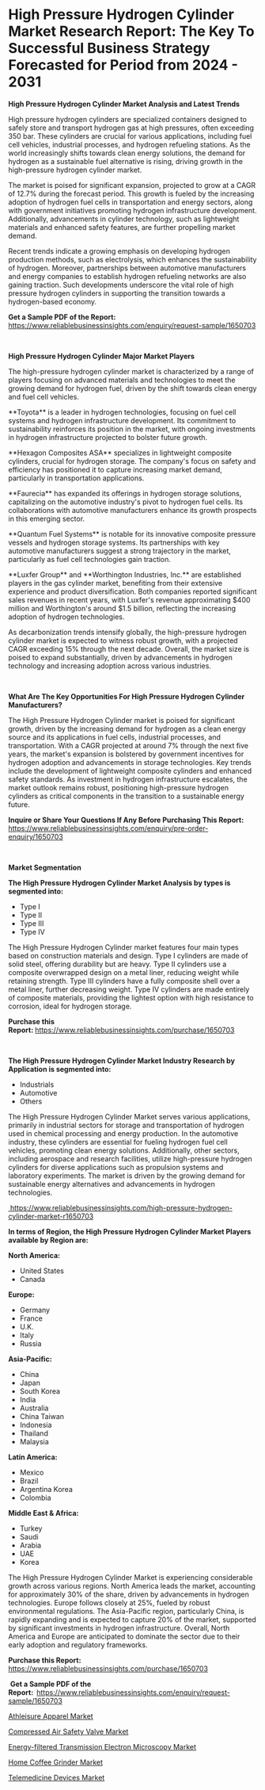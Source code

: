 <p><h1>High Pressure Hydrogen Cylinder Market Research Report: The Key To Successful Business Strategy Forecasted for Period from 2024 - 2031</h1></p><p><strong>High Pressure Hydrogen Cylinder Market Analysis and Latest Trends</strong></p>
<p><p>High pressure hydrogen cylinders are specialized containers designed to safely store and transport hydrogen gas at high pressures, often exceeding 350 bar. These cylinders are crucial for various applications, including fuel cell vehicles, industrial processes, and hydrogen refueling stations. As the world increasingly shifts towards clean energy solutions, the demand for hydrogen as a sustainable fuel alternative is rising, driving growth in the high-pressure hydrogen cylinder market.</p><p>The market is poised for significant expansion, projected to grow at a CAGR of 12.7% during the forecast period. This growth is fueled by the increasing adoption of hydrogen fuel cells in transportation and energy sectors, along with government initiatives promoting hydrogen infrastructure development. Additionally, advancements in cylinder technology, such as lightweight materials and enhanced safety features, are further propelling market demand.</p><p>Recent trends indicate a growing emphasis on developing hydrogen production methods, such as electrolysis, which enhances the sustainability of hydrogen. Moreover, partnerships between automotive manufacturers and energy companies to establish hydrogen refueling networks are also gaining traction. Such developments underscore the vital role of high pressure hydrogen cylinders in supporting the transition towards a hydrogen-based economy.</p></p>
<p><strong>Get a Sample PDF of the Report:&nbsp;</strong> <a href="https://www.reliablebusinessinsights.com/enquiry/request-sample/1650703?utm_campaign=63&utm_medium=2&utm_source=Github&utm_content=ia&utm_term=26092024&utm_id=high-pressure-hydrogen-cylinder">https://www.reliablebusinessinsights.com/enquiry/request-sample/1650703</a></p>
<p>&nbsp;</p>
<p><strong>High Pressure Hydrogen Cylinder Major Market Players</strong></p>
<p><p>The high-pressure hydrogen cylinder market is characterized by a range of players focusing on advanced materials and technologies to meet the growing demand for hydrogen fuel, driven by the shift towards clean energy and fuel cell vehicles.</p><p>**Toyota** is a leader in hydrogen technologies, focusing on fuel cell systems and hydrogen infrastructure development. Its commitment to sustainability reinforces its position in the market, with ongoing investments in hydrogen infrastructure projected to bolster future growth.</p><p>**Hexagon Composites ASA** specializes in lightweight composite cylinders, crucial for hydrogen storage. The company's focus on safety and efficiency has positioned it to capture increasing market demand, particularly in transportation applications.</p><p>**Faurecia** has expanded its offerings in hydrogen storage solutions, capitalizing on the automotive industry's pivot to hydrogen fuel cells. Its collaborations with automotive manufacturers enhance its growth prospects in this emerging sector.</p><p>**Quantum Fuel Systems** is notable for its innovative composite pressure vessels and hydrogen storage systems. Its partnerships with key automotive manufacturers suggest a strong trajectory in the market, particularly as fuel cell technologies gain traction.</p><p>**Luxfer Group** and **Worthington Industries, Inc.** are established players in the gas cylinder market, benefiting from their extensive experience and product diversification. Both companies reported significant sales revenues in recent years, with Luxfer's revenue approximating $400 million and Worthington's around $1.5 billion, reflecting the increasing adoption of hydrogen technologies.</p><p>As decarbonization trends intensify globally, the high-pressure hydrogen cylinder market is expected to witness robust growth, with a projected CAGR exceeding 15% through the next decade. Overall, the market size is poised to expand substantially, driven by advancements in hydrogen technology and increasing adoption across various industries.</p></p>
<p>&nbsp;</p>
<p><strong>What Are The Key Opportunities For High Pressure Hydrogen Cylinder Manufacturers?</strong></p>
<p><p>The High Pressure Hydrogen Cylinder market is poised for significant growth, driven by the increasing demand for hydrogen as a clean energy source and its applications in fuel cells, industrial processes, and transportation. With a CAGR projected at around 7% through the next five years, the market's expansion is bolstered by government incentives for hydrogen adoption and advancements in storage technologies. Key trends include the development of lightweight composite cylinders and enhanced safety standards. As investment in hydrogen infrastructure escalates, the market outlook remains robust, positioning high-pressure hydrogen cylinders as critical components in the transition to a sustainable energy future.</p></p>
<p><strong>Inquire or Share Your Questions If Any Before Purchasing This Report:</strong> <a href="https://www.reliablebusinessinsights.com/enquiry/pre-order-enquiry/1650703?utm_campaign=63&utm_medium=2&utm_source=Github&utm_content=ia&utm_term=26092024&utm_id=high-pressure-hydrogen-cylinder">https://www.reliablebusinessinsights.com/enquiry/pre-order-enquiry/1650703</a></p>
<p>&nbsp;</p>
<p><strong>Market Segmentation</strong></p>
<p><strong>The High Pressure Hydrogen Cylinder Market Analysis by types is segmented into:</strong></p>
<p><ul><li>Type I</li><li>Type II</li><li>Type III</li><li>Type IV</li></ul></p>
<p><p>The High Pressure Hydrogen Cylinder market features four main types based on construction materials and design. Type I cylinders are made of solid steel, offering durability but are heavy. Type II cylinders use a composite overwrapped design on a metal liner, reducing weight while retaining strength. Type III cylinders have a fully composite shell over a metal liner, further decreasing weight. Type IV cylinders are made entirely of composite materials, providing the lightest option with high resistance to corrosion, ideal for hydrogen storage.</p></p>
<p><strong>Purchase this Report:&nbsp;</strong><a href="https://www.reliablebusinessinsights.com/purchase/1650703?utm_campaign=63&utm_medium=2&utm_source=Github&utm_content=ia&utm_term=26092024&utm_id=high-pressure-hydrogen-cylinder">https://www.reliablebusinessinsights.com/purchase/1650703</a></p>
<p>&nbsp;</p>
<p><strong>The High Pressure Hydrogen Cylinder Market Industry Research by Application is segmented into:</strong></p>
<p><ul><li>Industrials</li><li>Automotive</li><li>Others</li></ul></p>
<p><p>The High Pressure Hydrogen Cylinder Market serves various applications, primarily in industrial sectors for storage and transportation of hydrogen used in chemical processing and energy production. In the automotive industry, these cylinders are essential for fueling hydrogen fuel cell vehicles, promoting clean energy solutions. Additionally, other sectors, including aerospace and research facilities, utilize high-pressure hydrogen cylinders for diverse applications such as propulsion systems and laboratory experiments. The market is driven by the growing demand for sustainable energy alternatives and advancements in hydrogen technologies.</p></p>
<p><a href="https://www.reliablebusinessinsights.com/high-pressure-hydrogen-cylinder-market-r1650703?utm_campaign=63&utm_medium=2&utm_source=Github&utm_content=ia&utm_term=26092024&utm_id=high-pressure-hydrogen-cylinder">&nbsp;https://www.reliablebusinessinsights.com/high-pressure-hydrogen-cylinder-market-r1650703</a></p>
<p><strong>In terms of Region, the High Pressure Hydrogen Cylinder Market Players available by Region are:</strong></p>
<p>
    <p> <strong> North America: </strong>
        <ul>
            <li>United States</li>
            <li>Canada</li>
        </ul>
        </p> 
    <p> <strong> Europe: </strong>
        <ul>
            <li>Germany</li>
            <li>France</li>
            <li>U.K.</li>
            <li>Italy</li>
            <li>Russia</li>
        </ul>
        </p> 
    <p> <strong> Asia-Pacific: </strong>
        <ul>
            <li>China</li>
            <li>Japan</li>
            <li>South Korea</li>
            <li>India</li>
            <li>Australia</li>
            <li>China Taiwan</li>
            <li>Indonesia</li>
            <li>Thailand</li>
            <li>Malaysia</li>
        </ul>
        </p> 
    <p> <strong> Latin America: </strong>
        <ul>
            <li>Mexico</li>
            <li>Brazil</li>
            <li>Argentina Korea</li>
            <li>Colombia</li>
        </ul>
        </p> 
    <p> <strong> Middle East & Africa: </strong>
        <ul>
            <li>Turkey</li>
            <li>Saudi</li>
            <li>Arabia</li>
            <li>UAE</li>
            <li>Korea</li>
        </ul>
    </p>
    </p>
<p><p>The High Pressure Hydrogen Cylinder Market is experiencing considerable growth across various regions. North America leads the market, accounting for approximately 30% of the share, driven by advancements in hydrogen technologies. Europe follows closely at 25%, fueled by robust environmental regulations. The Asia-Pacific region, particularly China, is rapidly expanding and is expected to capture 20% of the market, supported by significant investments in hydrogen infrastructure. Overall, North America and Europe are anticipated to dominate the sector due to their early adoption and regulatory frameworks.</p></p>
<p><strong>Purchase this Report: </strong><a href="https://www.reliablebusinessinsights.com/purchase/1650703?utm_campaign=63&utm_medium=2&utm_source=Github&utm_content=ia&utm_term=26092024&utm_id=high-pressure-hydrogen-cylinder">https://www.reliablebusinessinsights.com/purchase/1650703</a></p>
<p>&nbsp;<strong>Get a Sample PDF of the Report:&nbsp;&nbsp;</strong><a href="https://www.reliablebusinessinsights.com/enquiry/request-sample/1650703?utm_campaign=63&utm_medium=2&utm_source=Github&utm_content=ia&utm_term=26092024&utm_id=high-pressure-hydrogen-cylinder">https://www.reliablebusinessinsights.com/enquiry/request-sample/1650703</a></p>
<p><strong></strong></p>
<p><p><a href="https://issuu.com/reportprime-2/docs/athleisure-apparel-market-size-2030_a73a135f36796d?utm_campaign=63&utm_medium=2&utm_source=Github&utm_content=ia&utm_term=26092024&utm_id=high-pressure-hydrogen-cylinder">Athleisure Apparel Market</a></p><p><a href="https://www.linkedin.com/pulse/future-innovation-global-compressed-air-safety-valve-mhdke?trackingId=9oyK%2BNTdTgOBUTvNKicyGA%3D%3D&utm_campaign=63&utm_medium=2&utm_source=Github&utm_content=ia&utm_term=26092024&utm_id=high-pressure-hydrogen-cylinder">Compressed Air Safety Valve Market</a></p><p><a href="https://github.com/WEISNERADAM/Market-Research-Report-List-1/blob/main/energy-filtered-transmission-electron-microscopy-market.md?utm_campaign=63&utm_medium=2&utm_source=Github&utm_content=ia&utm_term=26092024&utm_id=high-pressure-hydrogen-cylinder">Energy-filtered Transmission Electron Microscopy Market</a></p><p><a href="https://issuu.com/reportprime-2/docs/home-coffee-grinder-market-size-203_c8e81b447c6d49?utm_campaign=63&utm_medium=2&utm_source=Github&utm_content=ia&utm_term=26092024&utm_id=high-pressure-hydrogen-cylinder">Home Coffee Grinder Market</a></p><p><a href="https://www.linkedin.com/pulse/market-forecast-global-telemedicine-devices-trends-impact-7c1fc?utm_campaign=63&utm_medium=2&utm_source=Github&utm_content=ia&utm_term=26092024&utm_id=high-pressure-hydrogen-cylinder">Telemedicine Devices Market</a></p></p>